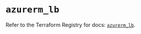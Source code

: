 # `azurerm_lb`

Refer to the Terraform Registry for docs: [`azurerm_lb`](https://registry.terraform.io/providers/hashicorp/azurerm/3.104.2/docs/resources/lb).
